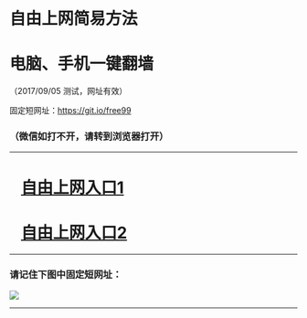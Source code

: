 ﻿# 自由上网简易方法

# 电脑、手机一键翻墙

（2017/09/05 测试，网址有效）

固定短网址：https://git.io/free99

### （微信如打不开，请转到浏览器打开）


***





# &nbsp;&nbsp; <a href="http://ft516516049.fwq-tz1001.xyz/fwqtz01.html?t=09050011005 " target="_blank">自由上网入口1</a>
# &nbsp;&nbsp; <a href="http://ft2462812323.fwq-tz1002.xyz/fwqtz02.html?t=090500127829 " target="_blank">自由上网入口2</a>
***

### 请记住下图中固定短网址：

<img src="https://s3-us-west-2.amazonaws.com/fwq-1001/yjfq-20170905okok.png" /> 


***

